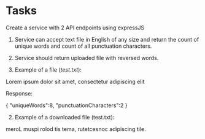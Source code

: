 
# Tasks

Create a service with 2 API endpoints using expressJS
1. Service can accept text file in English of any size and return the count of unique words and count of all punctuation characters.
2. Service should return uploaded file with reversed words.

1. Example of a file (*test.txt*):

Lorem ipsum dolor sit amet, consectetur adipiscing elit

Response:

{
  "uniqueWords":8,
  "punctuationCharacters":2
}


2. Example of a downloaded file (test.txt):

meroL muspi rolod tis tema, rutetcesnoc adipiscing tile.
